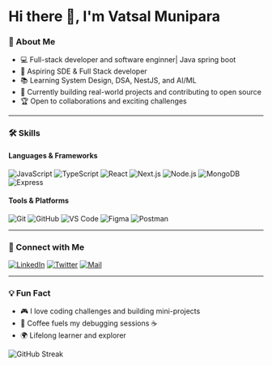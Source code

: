 # Hi there 👋, I'm Vatsal Munipara

### 🚀 About Me
- 💻 Full-stack developer and software enginner| Java spring boot 
- 🎯 Aspiring SDE & Full Stack developer
- 📚 Learning System Design, DSA, NestJS, and AI/ML
- 🌱 Currently building real-world projects and contributing to open source
- 🏆 Open to collaborations and exciting challenges

---

### 🛠️ Skills
#### Languages & Frameworks
![JavaScript](https://img.shields.io/badge/JavaScript-F7DF1E?style=for-the-badge&logo=javascript&logoColor=black)
![TypeScript](https://img.shields.io/badge/TypeScript-3178C6?style=for-the-badge&logo=typescript&logoColor=white)
![React](https://img.shields.io/badge/React-61DAFB?style=for-the-badge&logo=react&logoColor=black)
![Next.js](https://img.shields.io/badge/Next.js-000000?style=for-the-badge&logo=next.js&logoColor=white)
![Node.js](https://img.shields.io/badge/Node.js-339933?style=for-the-badge&logo=node.js&logoColor=white)
![MongoDB](https://img.shields.io/badge/MongoDB-47A248?style=for-the-badge&logo=mongodb&logoColor=white)
![Express](https://img.shields.io/badge/Express.js-000000?style=for-the-badge&logo=express&logoColor=white)

#### Tools & Platforms
![Git](https://img.shields.io/badge/Git-F05032?style=for-the-badge&logo=git&logoColor=white)
![GitHub](https://img.shields.io/badge/GitHub-181717?style=for-the-badge&logo=github&logoColor=white)
![VS Code](https://img.shields.io/badge/VS%20Code-007ACC?style=for-the-badge&logo=visual-studio-code&logoColor=white)
![Figma](https://img.shields.io/badge/Figma-F24E1E?style=for-the-badge&logo=figma&logoColor=white)
![Postman](https://img.shields.io/badge/Postman-FF6C37?style=for-the-badge&logo=postman&logoColor=white)



---

### 🔗 Connect with Me
[![LinkedIn](https://img.shields.io/badge/LinkedIn-0A66C2?style=for-the-badge&logo=linkedin&logoColor=white)](https://www.linkedin.com/in/VatsalMunipara)
[![Twitter](https://img.shields.io/badge/Twitter-1DA1F2?style=for-the-badge&logo=twitter&logoColor=white)](https://twitter.com/yourhandle)
[![Mail](https://img.shields.io/badge/Email-D14836?style=for-the-badge&logo=gmail&logoColor=white)](mailto:yourmail@example.com)

---

### 💡 Fun Fact
- 🎮 I love coding challenges and building mini-projects
- 🤔 Coffee fuels my debugging sessions ☕
- 🌍 Lifelong learner and explorer

![GitHub Streak](https://github-readme-streak-stats.herokuapp.com/?user=VatsalMunipara&theme=radical)
